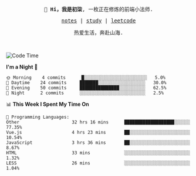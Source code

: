 <p align="center">
  <samp>
    <span><strong>👋 Hi，我是初柒</strong>,</span>
    <span>一枚正在修炼的前端小法师.</span>
  </samp>
</p>

<p align="center">
  <samp>
    <a href="https://www.wolai.com/dec-seven/wyPFvMTwAcD9muc6RMfThB">notes</a> |
    <a href="https://github.com/dec-seven/fe-study">study</a> |
    <a href="https://leetcode.cn/u/dec-seven/">leetcode</a>
  </samp>
</p>
<p align="center">
  <samp>
    <span>热爱生活，奔赴山海.</span>
  </samp>
</p>
<br>

<!--START_SECTION:waka-->
![Code Time](http://img.shields.io/badge/Code%20Time-203%20hrs%2039%20mins-blue)

**I'm a Night 🦉** 

```text
🌞 Morning    4 commits      █░░░░░░░░░░░░░░░░░░░░░░░░   5.0% 
🌆 Daytime    24 commits     ███████░░░░░░░░░░░░░░░░░░   30.0% 
🌃 Evening    50 commits     ███████████████░░░░░░░░░░   62.5% 
🌙 Night      2 commits      ░░░░░░░░░░░░░░░░░░░░░░░░░   2.5%

```


📊 **This Week I Spent My Time On** 

```text
💬 Programming Languages: 
Other                    32 hrs 16 mins      ███████████████████░░░░░░   77.35% 
Vue.js                   4 hrs 23 mins       ██░░░░░░░░░░░░░░░░░░░░░░░   10.54% 
JavaScript               3 hrs 36 mins       ██░░░░░░░░░░░░░░░░░░░░░░░   8.67% 
HTML                     33 mins             ░░░░░░░░░░░░░░░░░░░░░░░░░   1.32% 
LESS                     26 mins             ░░░░░░░░░░░░░░░░░░░░░░░░░   1.04%

```


<!--END_SECTION:waka-->

